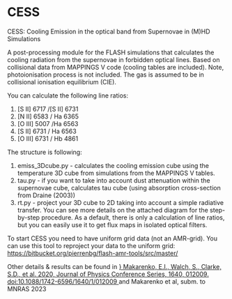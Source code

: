 # CESS
CESS: Cooling Emission in the optical band from Supernovae in (M)HD Simulations

A post-processing module for the FLASH simulations that calculates the cooling radiation from the supernovae in forbidden optical lines.
Based on collisional data from MAPPINGS V code (cooling tables are included). Note, photoionisation process is not included. The gas is assumed to be in collisional ionisation equilibrium (CIE).

You can calculate the following line ratios:
1. [S II] 6717 /[S II] 6731
2. [N II] 6583 / Ha 6365
3. [O III] 5007 /Ha 6563
4. [S II] 6731 / Ha 6563
5. [O III] 6731 / Hb 4861

The structure is following:
1. emiss_3Dcube.py - calculates the cooling emission cube using the temperature 3D cube from simulations from the MAPPINGS V tables.
2. tau.py - if you want to take into account dust attenuation within the supernovae cube, calculates tau cube (using absorption cross-section from Draine (2003))
3. rt.py - project your 3D cube to 2D taking into account a simple radiative transfer.
You can see more details on the attached diagram for the step-by-step procedure.
As a default, there is only a calculation of line ratios, but you can easily use it to get flux maps in isolated optical filters.

To start CESS you need to have uniform grid data (not an AMR-grid). You can use this tool to reproject your data to the uniform grid: 
https://bitbucket.org/pierrenbg/flash-amr-tools/src/master/

Other details & results can be found in  [} Makarenko, E.I., Walch, S., Clarke, S.D., et al. 2020, Journal of Physics Conference Series, 1640, 012009. doi:10.1088/1742-6596/1640/1/012009
](https://iopscience.iop.org/article/10.1088/1742-6596/1640/1/012009) and Makarenko et al, subm. to MNRAS 2023

